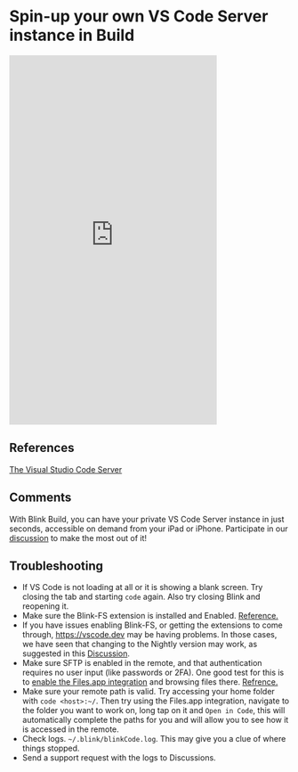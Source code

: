 # Spin-up your own VS Code Server instance in Build

<iframe width="373" height="663" src="https://www.youtube.com/embed/2QDsyR0kvo0" title="VS Code Server on iPad in 59 seconds" frameBorder="0" allow="accelerometer; autoplay; clipboard-write; encrypted-media; gyroscope; picture-in-picture; web-share" allowfullscreen></iframe>

## References
[The Visual Studio Code Server](https://code.visualstudio.com/blogs/2022/07/07/vscode-server)

## Comments
With Blink Build, you can have your private VS Code Server instance in just seconds, accessible on demand from your iPad or iPhone. Participate in our [discussion](https://github.com/blinksh/blink/discussions/1727) to make the most out of it!

## Troubleshooting
- If VS Code is not loading at all or it is showing a blank screen. Try closing the tab and starting `code` again. Also try closing Blink and reopening it. 
- Make sure the Blink-FS extension is installed and Enabled. [Reference.](https://github.com/blinksh/blink/issues/1304)
- If you have issues enabling Blink-FS, or getting the extensions to come through, https://vscode.dev may be having problems. In those cases, we have seen that changing to the Nightly version may work, as suggested in this [Discussion](https://github.com/blinksh/blink/discussions/1795#discussioncomment-6262467).
- Make sure SFTP is enabled in the remote, and that authentication requires no user input (like passwords or 2FA). One good test for this is to [enable the Files.app integration](https://docs.blink.sh/advanced/files-app) and browsing files there. [Refrence.](https://github.com/blinksh/blink/issues/1880)
- Make sure your remote path is valid. Try accessing your home folder with `code <host>:~/`. Then try using the Files.app integration, navigate to the folder you want to work on, long tap on it and `Open in Code`, this will automatically complete the paths for you and will allow you to see how it is accessed in the remote. 
- Check logs. `~/.blink/blinkCode.log`. This may give you a clue of where things stopped.
- Send a support request with the logs to Discussions.
